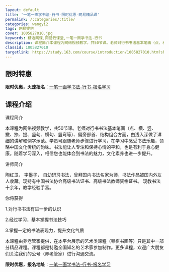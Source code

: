 ```yaml
---
layout: default
title: '一笔一画学书法-行书-限时优惠-网易精品课'
permalink: /:categories/:title/
categories: wangyi2
tags: 网易提供
cover: 1005827010.jpg
keywords: 精选网课,网易云课堂,一笔一画学书法-行书
description: 课程简介本课程为网络视频教学，共50节课。老师对行书书法基本笔画（点、横、竖、撇、捺、提、竖勾、横勾、竖弯等）、偏旁部首
classid: 1005827010
targetlink: https://study.163.com/course/introduction/1005827010.htm?share=1&shareId=1025206652&utm_campaign=share&utm_medium=iphoneShare&utm_source=&utm_u=1025206652
---
```


## 限时特惠

**限时优惠，火速报名**：[一笔一画学书法-行书-报名学习](https://study.163.com/course/introduction/1005827010.htm?share=1&shareId=1025206652&utm_campaign=share&utm_medium=iphoneShare&utm_source=&utm_u=1025206652)

## 课程介绍

课程简介

本课程为网络视频教学，共50节课。老师对行书书法基本笔画（点、横、竖、撇、捺、提、竖勾、横勾、竖弯等）、偏旁部首、结构组合方面，由浅入深做了详细的讲解和例字示范。学员可跟随老师步骤进行学习，在学习中感受书法乐趣，领略中国文化传统的韵味。书法能让人专注和保持心情的平和，也是有利于身心健康。随着学习深入，相信您也能体会到书法的魅力，文化素养也进一步提升。



讲师简介

陶红卫，  字墨子， 自幼研习书法，曾拜国内书法名家为师，书法作品被国内外友人收藏。现持有中国书法协会高级书法证书、高级书法教师资格证书。 现教书法十余年，教学经验手富。



你将获得

1.对行书书法有进一步的认识

2.经过学习，基本掌握书法技巧

3.掌握一定的书法表现力，提升文化气质



本课程由养老管家提供，在本平台展示的艺术类课程（琴棋书画等）只是其中一部分精品课程。课程都是特邀全国知名的艺术家参加制作。更多课程，欢迎广大朋友们关注我们的公号（养老管家）进行沟通交流。

**限时优惠，报名地址**：[一笔一画学书法-行书-报名学习](https://study.163.com/course/introduction/1005827010.htm?share=1&shareId=1025206652&utm_campaign=share&utm_medium=iphoneShare&utm_source=&utm_u=1025206652)

